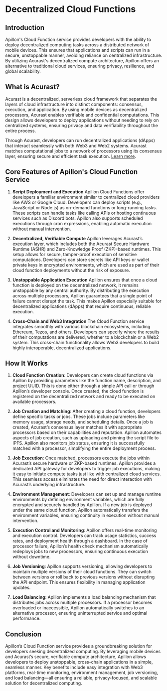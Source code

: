 
# Decentralized Cloud Functions

## Introduction

Apillon's Cloud Function service provides developers with the ability to deploy decentralized computing tasks across a distributed network of mobile devices. This ensures that applications and scripts can run in a secure, unstoppable manner, avoiding reliance on centralized infrastructure. By utilizing Acurast's decentralized compute architecture, Apillon offers an alternative to traditional cloud services, ensuring privacy, resilience, and global scalability.

## What is Acurast?

Acurast is a decentralized, serverless cloud framework that separates the layers of cloud infrastructure into distinct components: consensus, execution, and application. By using mobile devices as decentralized processors, Acurast enables verifiable and confidential computations. This design allows developers to deploy applications without needing to rely on centralized systems, ensuring privacy and data verifiability throughout the entire process.

Through Acurast, developers can run decentralized applications (dApps) that interact seamlessly with both Web3 and Web2 systems. Acurast matches computational jobs to a network of processors using its consensus layer, ensuring secure and efficient task execution. [Learn more](https://docs.acurast.com/).

## Core Features of Apillon's Cloud Function Service

1. **Script Deployment and Execution**
Apillon Cloud Functions offer developers a familiar environment similar to centralized cloud providers like AWS or Google Cloud. Developers can deploy scripts (e.g., JavaScript or Node.js) as on-demand functions or long-running tasks. These scripts can handle tasks like calling APIs or hosting continuous services such as Discord bots. Apillon also supports scheduled executions through cron expressions, enabling automatic execution without manual intervention.

2. **Decentralized, Verifiable Compute**
Apillon leverages Acurast’s execution layer, which includes both the Acurast Secure Hardware Runtime (ASHR) and Zero-Knowledge Proof (ZKP)-based runtimes. This setup allows for secure, tamper-proof execution of sensitive computations. Developers can store secrets like API keys or wallet private keys in encrypted environments, which are used as part of their cloud function deployments without the risk of exposure.

3. **Unstoppable Application Execution**
Apillon ensures that once a cloud function is deployed on the decentralized network, it remains unstoppable by any central authority. By distributing the execution across multiple processors, Apillon guarantees that a single point of failure cannot disrupt the task. This makes Apillon especially suitable for decentralized applications (dApps) that require continuous, reliable execution.

4. **Cross-Chain and Web3 Integration**
The Cloud Function service integrates smoothly with various blockchain ecosystems, including Ethereum, Tezos, and others. Developers can specify where the results of their computations are delivered, whether to a blockchain or a Web2 system. This cross-chain functionality allows Web3 developers to build highly interoperable, decentralized applications.

## How It Works

1. **Cloud Function Creation**: Developers can create cloud functions via Apillon by providing parameters like the function name, description, and project UUID. This is done either through a simple API call or through Apillon’s developer console. Once created, the cloud function is registered on the decentralized network and ready to be executed on available processors.

2. **Job Creation and Matching**: After creating a cloud function, developers define specific tasks or jobs. These jobs include parameters like memory usage, storage needs, and scheduling details. Once a job is created, Acurast’s consensus layer matches it with appropriate processors based on their capabilities and reputation. Apillon automates aspects of job creation, such as uploading and pinning the script file to IPFS. Apillon also monitors job status, ensuring it is successfully matched with a processor, simplifying the entire deployment process.

3. **Job Execution**: Once matched, processors execute the jobs within Acurast’s secure hardware or ZKP-based runtimes. Apillon provides a dedicated API gateway for developers to trigger job executions, making it easy to initiate compute tasks just like with centralized cloud services. This seamless access eliminates the need for direct interaction with Acurast’s underlying infrastructure.

4. **Environment Management**: Developers can set up and manage runtime environments by defining environment variables, which are fully encrypted and securely handled by Apillon. If a new job is deployed under the same cloud function, Apillon automatically transfers the environment variables, ensuring continuity in execution without manual intervention.

5. **Execution Control and Monitoring**: Apillon offers real-time monitoring and execution control. Developers can track usage statistics, success rates, and deployment health through a dashboard. In the case of processor failure, Apillon’s health check mechanism automatically redeploys jobs to new processors, ensuring continuous execution without downtime.

6. **Job Versioning**: Apillon supports versioning, allowing developers to maintain multiple versions of their cloud functions. They can switch between versions or roll back to previous versions without disrupting the API endpoint. This ensures flexibility in managing application updates.

7. **Load Balancing**: Apillon implements a load balancing mechanism that distributes jobs across multiple processors. If a processor becomes overloaded or inaccessible, Apillon automatically switches to an alternative processor, ensuring uninterrupted service and optimal performance.

## Conclusion

Apillon’s Cloud Function service provides a groundbreaking solution for developers seeking decentralized computing. By leveraging mobile devices and Acurast’s secure, verifiable compute architecture, Apillon allows developers to deploy unstoppable, cross-chain applications in a simple, seamless manner. Key benefits include easy integration with Web3 platforms, real-time monitoring, environment management, job versioning, and load balancing—all ensuring a reliable, privacy-focused, and scalable solution for decentralized computing.